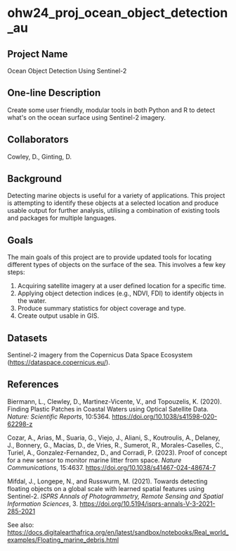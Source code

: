 # ohw24_proj_ocean_object_detection_au

## Project Name
Ocean Object Detection Using Sentinel-2

## One-line Description
Create some user friendly, modular tools in both Python and R to detect what's on the ocean surface using Sentinel-2 imagery.

## Collaborators
Cowley, D., Ginting, D.

## Background
Detecting marine objects is useful for a variety of applications. This project is attempting to identify these objects at a selected location and produce usable output for further analysis, utilising a combination of existing tools and packages for multiple languages.

## Goals
The main goals of this project are to provide updated tools for locating different types of objects on the surface of the sea. This involves a few key steps:
1. Acquiring satellite imagery at a user defined location for a specific time.
2. Applying object detection indices (e.g., NDVI, FDI) to identify objects in the water.
3. Produce summary statistics for object coverage and type.
4. Create output usable in GIS.

## Datasets
Sentinel-2 imagery from the Copernicus Data Space Ecosystem (https://dataspace.copernicus.eu/).

## References
Biermann, L., Clewley, D., Martinez-Vicente, V., and Topouzelis, K. (2020). Finding Plastic Patches in Coastal Waters using Optical Satellite Data. _Nature: Scientific Reports_, 10:5364. https://doi.org/10.1038/s41598-020-62298-z

Cozar, A., Arias, M., Suaria, G., Viejo, J., Aliani, S., Koutroulis, A., Delaney, J., Bonnery, G., Macias, D., de Vries, R., Sumerot, R., Morales-Caselles, C., Turiel, A., Gonzalez-Fernandez, D., and Corradi, P. (2023). Proof of concept for a new sensor to monitor marine litter from space. _Nature Communications_, 15:4637. https://doi.org/10.1038/s41467-024-48674-7

Mifdal, J., Longepe, N., and Russwurm, M. (2021). Towards detecting floating objects on a global scale with learned spatial features using Sentinel-2. _ISPRS Annals of Photogrammetry, Remote Sensing and Spatial Information Sciences_, 3. https://doi.org/10.5194/isprs-annals-V-3-2021-285-2021

See also: https://docs.digitalearthafrica.org/en/latest/sandbox/notebooks/Real_world_examples/Floating_marine_debris.html
